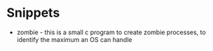 # Snippets

* zombie - this is a small c program to create zombie processes, to identify the maximum an OS can handle

